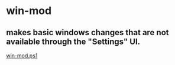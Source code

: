 # win-mod
## makes basic windows changes that are not available through the "Settings" UI.
[win-mod.ps1](winmod.ps1)
